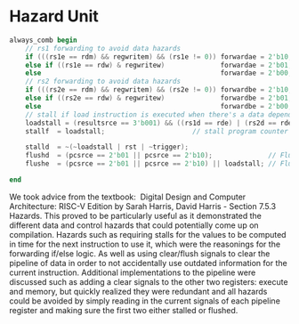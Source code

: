 # Hazard Unit

```verilog 
always_comb begin
    // rs1 forwarding to avoid data hazards
    if (((rs1e == rdm) && regwritem) && (rs1e != 0)) forwardae = 2'b10; 
    else if ((rs1e == rdw) & regwritew)              forwardae = 2'b01; // forward (writeback stage)
    else                                             forwardae = 2'b00; // no hazard --> no forwarding needed
    // rs2 forwarding to avoid data hazards
    if (((rs2e == rdm) && regwritem) && (rs2e != 0)) forwardbe = 2'b10; // forward (memory stage)
    else if ((rs2e == rdw) & regwritew)              forwardbe = 2'b01; // forward (writeback stage)
    else                                             forwardbe = 2'b00; // no hazard --> no forwarding needed
    // stall if load instruction is executed when there's a data dependency on the next intruction (which is a hazard)
    loadstall = (resultsrce == 3'b001) && ((rs1d == rde) | (rs2d == rde));
    stallf  = loadstall;                      // stall program counter if a branch or load instrctuon is executed

    stalld  = ~(~loadstall | rst | ~trigger); 
    flushd  = (pcsrce == 2'b01 || pcsrce == 2'b10);              // Flush if branching
    flushe  = (pcsrce == 2'b01 || pcsrce == 2'b10) || loadstall; // Flush if branching or load instruction introduces a bubble

end
```

We took advice from the textbook:  Digital Design and Computer Architecture: RISC-V Edition by Sarah Harris, David Harris - Section 7.5.3 Hazards. This proved to be particularly useful as it demonstrated the different data and control hazards that could potentially come up on compilation. Hazards such as requiring stalls for the values to be computed in time for the next instruction to use it, which were the reasonings for the forwarding if/else logic. As well as using clear/flush signals to clear the pipeline of data in order to not accidentally use outdated information for the current instruction. Additional implementations to the pipeline were discussed such as adding a clear signals to the other two registers: execute and memory, but quickly realized they were redundant and all hazards could be avoided by simply reading in the current signals of each pipeline register and making sure the first two either stalled or flushed. 